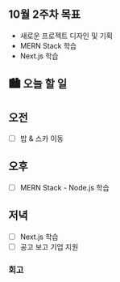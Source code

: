 ## 10월 2주차 목표

- 새로운 프로젝트 디자인 및 기획
- MERN Stack 학습
- Next.js 학습

## 🏙️ 오늘 할 일

## 오전

- [ ] 밥 & 스카 이동

## 오후

- [ ] MERN Stack - Node.js 학습

## 저녁

- [ ] Next.js 학습
- [ ] 공고 보고 기업 지원

### 회고
